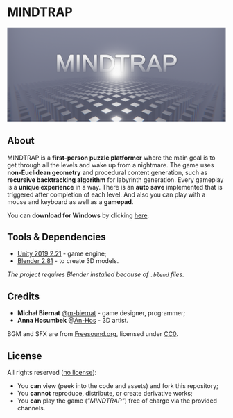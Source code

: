 # MINDTRAP

<p align="center"><img src="./Misc/mindtrap-widecover.png"/></p>

## About

MINDTRAP is a **first-person puzzle platformer** where the main goal is to get through all the levels and wake up from a nightmare. The game uses **non-Euclidean geometry** and procedural content generation, such as **recursive backtracking algorithm** for labyrinth generation. Every gameplay is a **unique experience** in a way. There is an **auto save** implemented that is triggered after completion of each level. And also you can play with a mouse and keyboard as well as a **gamepad**.

You can **download for Windows** by clicking [here](https://m-biernat.itch.io/mindtrap).

## Tools & Dependencies

 - [Unity 2019.2.21](https://unity.com/releases/editor/whats-new/2019.2.21) - game engine;
 - [Blender 2.81](https://www.blender.org/download/releases/2-81/) - to create 3D models.

*The project requires Blender installed because of ```.blend``` files.*

## Credits

 - **Michał Biernat** @[m-biernat](https://github.com/m-biernat) - game designer, programmer;
 - **Anna Hosumbek** @[An-Hos](https://github.com/An-Hos) - 3D artist.

BGM and SFX are from [Freesound.org](https://freesound.org/), licensed under [CC0](https://creativecommons.org/publicdomain/zero/1.0/).

## License

All rights reserved ([no license](https://choosealicense.com/no-permission/)): 
 - You **can** view (peek into the code and assets) and fork this repository;
 - You **cannot** reproduce, distribute, or create derivative works;
 - You **can** play the game (*"MINDTRAP"*) free of charge via the provided channels.
